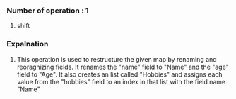 ### Number of operation : 1
1. shift

### Expalnation
1. This operation is used to restructure the given map by renaming and reoragnizing fields. It renames the "name" field to "Name" and the "age" field to "Age". It also creates an list called "Hobbies" and assigns each value from the "hobbies" field to an index in that list with the field name "Name"